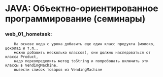 # JAVA: Объектно-ориентированное программирование (семинары)  

### web_01_hometask:
        На основе кода с урока добавить еще один класс продукта (молоко, шоколад и т.п., 
        можно добавить несколько классов), они должны наследоваться от класса Product, 
        надо переопределить метод toString и попробовать включить эти классы в VendingMachine, 
        вывести список товаров из VendingMachine
